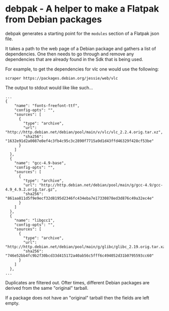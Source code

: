 # debpak - A helper to make a Flatpak from Debian packages

debpak generates a starting point for the `modules` section of a Flatpak json file.

It takes a path to the web page of a Debian package and gathers a list of dependencies.
One then needs to go through and remove any dependencies that are already found in the Sdk that is being used.

For example, to get the dependencies for vlc one would use the following:

`scraper https://packages.debian.org/jessie/web/vlc`

The output to stdout would like like such...

```
...
{
    "name": "fonts-freefont-ttf",
    "config-opts": "",
    "sources": [
      {
        "type": "archive",
        "url": "http://http.debian.net/debian/pool/main/v/vlc/vlc_2.2.4.orig.tar.xz",
        "sha256": "1632e91d2a0087e0ef4c3fb4c95c3c2890f7715a9d1d43ffd46329f428cf53be"
      }
    ]
  },
  {
    "name": "gcc-4.9-base",
    "config-opts": "",
    "sources": [
      {
        "type": "archive",
        "url": "http://http.debian.net/debian/pool/main/g/gcc-4.9/gcc-4.9_4.9.2.orig.tar.gz",
        "sha256": "861aa811d5f9e9ecf32d8195d2346fc434eba7e17330878ed3d876c49a32ec4e"
      }
    ]
  },
  {
    "name": "libgcc1",
    "config-opts": "",
    "sources": [
      {
        "type": "archive",
        "url": "http://http.debian.net/debian/pool/main/g/glibc/glibc_2.19.orig.tar.xz",
        "sha256": "746e52bb4fc9b2f30bcd33d415172a40ab56c5fff6c494052d31b0795593cc60"
      }
    ]
  },
...
```

Duplicates are filtered out. Ofter times, different Debian packages are derived
from the same "original" tarball.

If a package does not have an "original" tarball then the fields are left empty.
